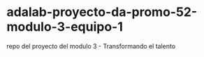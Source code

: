# adalab-proyecto-da-promo-52-modulo-3-equipo-1
repo del proyecto del modulo 3 - Transformando el talento
